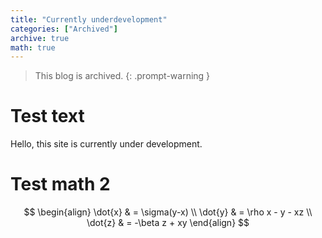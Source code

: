 ```yaml
---
title: "Currently underdevelopment"
categories: ["Archived"]
archive: true
math: true
---
```

> This blog is archived.
{: .prompt-warning }

# Test text

Hello, this site is currently under development.

# Test math 2
$$
\begin{align}
\dot{x} & = \sigma(y-x) \\
\dot{y} & = \rho x - y - xz \\
\dot{z} & = -\beta z + xy
\end{align}
$$

